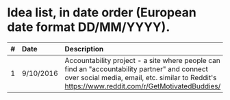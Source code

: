 # Idea list, in date order (European date format DD/MM/YYYY).

| #  	| Date  	|Description  	|
|-------- |:---|:-------------- |
| 1  	| 9/10/2016    | Accountability project - a site where people can find an "accountability partner" and connect over social media, email, etc. similar to Reddit's https://www.reddit.com/r/GetMotivatedBuddies/ | 
